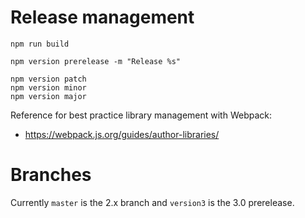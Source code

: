 # Release management



```
npm run build

npm version prerelease -m "Release %s"

npm version patch
npm version minor
npm version major
```



Reference for best practice library management with Webpack:

* <https://webpack.js.org/guides/author-libraries/>



# Branches


Currently `master` is the 2.x branch and `version3` is the 3.0 prerelease.

